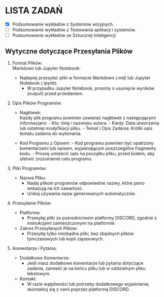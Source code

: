 # LISTA ZADAŃ
- [x] Podsumowanie wykładów z Systemów wizyjnych.
- [ ] Podsumowanie wykładów z Testowania aplikacji i systemów.
- [ ] Podsumowanie wykładów ze Sztucznej Inteligencji

## Wytyczne dotyczące Przesyłania Plików
1. Format Plików: \
    Markdown lub Jupyter Notebook:
    - Najlepiej przesyłać pliki w formacie Markdown (.md) lub Jupyter Notebook (.ipynb).
        - W przypadku Jupyter Notebook, prosimy o usunięcie wyników (output) przed przesłaniem.

2. Opis Plików Programów:
    - Nagłówek: \
      Każdy plik programu powinien zawierać nagłówek z następującymi informacjami:
          - Kto: Imię i nazwisko autora.
          - Kiedy: Data utworzenia lub ostatniej modyfikacji pliku.
          - Temat i Opis Zadania: Krótki opis tematu zadania do wykonania.

    - Kod Programu z Opisem:
          - Kod programu powinien być opatrzony komentarzami lub opisem, wyjaśniającym poszczególne fragmenty kodu.
          - Proszę umieścić opis na początku pliku, przed kodem, aby ułatwić zrozumienie celu programu.

3. Pliki Programów:
    - Nazwa Pliku:
        - Nadaj plikom programów odpowiednie nazwy, które jasno wskazują na ich zawartość.
        - Unikaj używania nazw generowanych automatycznie.

4. Przesyłanie Plików:
    - Platforma:
        - Przesyłaj pliki za pośrednictwem platformy DISCORD, zgodnie z instrukcjami zamieszczonymi na platformie.
    - Zakres Przesyłanych Plików:
        - Przesyłaj tylko niezbędne pliki, bez zbędnych plików tymczasowych lub kopii zapasowych.

5. Komentarze i Pytania:
    - Dodatkowe Komentarze:
        - Jeśli masz dodatkowe komentarze lub pytania dotyczące zadania, zamieść je na końcu pliku lub w oddzielnym pliku tekstowym.
    - Kontakt:
        - W razie wątpliwości lub potrzeby dodatkowego wyjaśnienia, skontaktuj się z nami poprzez platformę DISCORD.
